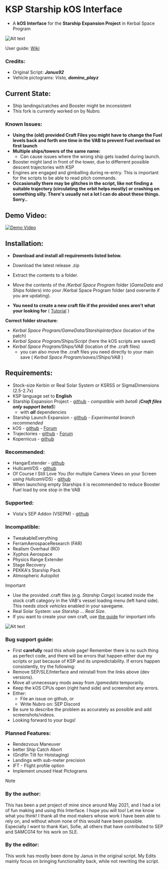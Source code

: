 # KSP Starship kOS Interface
- A **kOS Interface** for the **Starship Expansion Project** in Kerbal Space Program


![Alt text](/Infographic.png)

User guide: [Wiki](https://github.com/Janus1992/KSP_Starship-kOS-Interface/wiki)

### Credits:
- Original Script: ***Janus92***
- Vehicle pictograms: *Vista, **domino_playz***


## Current State:
- Ship landings/catches and Booster might be inconsistent
- This fork is currently worked on by Nubro.

### Known Issues:
- **Using the (old) provided Craft Files you might have to change the Fuel levels back and forth one time in the VAB to prevent Fuel overload on first launch**
- **Multiple ships/towers of the same name:**
    - Can cause issues where the wrong ship gets loaded during launch.
- Booster might land in front of the tower, due to differrent possible descent trajectories with KSP
- Engines are engaged and gimballing during re-entry. This is important for the scripts to be able to read pitch commands.
- **Occasionally there may be glitches in the script, like not finding a suitable trajectory (circulating the orbit helps mostly) or crashing on something silly. There's usually not a lot I can do about these things. Sorry..**

## Demo Video:
[![Demo Video](http://img.youtube.com/vi/w-loEI4gUKw/0.jpg)](http://www.youtube.com/watch?v=w-loEI4gUKw)

## Installation:
- **Download and install all requirements listed below.**
- Download the latest release .zip
- Extract the contents to a folder.
- Move the contents of the _/Kerbal Space Program_ folder (_GameData_ and _Ships_ folders) into your /Kerbal Space Program folder (and overwrite if you are updating).

- **You need to create a new craft file if the provided ones aren't what your looking for** ( [Tutorial](https://github.com/Nubro24/KSP_Starship-kOS-Interface/blob/main/HowToMakeACraftFile.md) )

**Correct folder structure:**
  - _Kerbal Space Program/GameData/StarshipInterface_    (location of the patch)
  - _Kerbal Space Program/Ships/Script_                  (here the kOS scripts are saved)
  - _Kerbal Space Program/Ships/VAB_                     (location of the .craft files)
      - you can also move the .craft files you need directly to your main save
        ( *_Kerbal Space Program/saves/<saveTitle>/Ships/VAB_* )


## Requirements:
- Stock-size Kerbin or Real Solar System or KSRSS or SigmaDimensions (2.5-2.7x)
- KSP language set to **English**
- Starship Expansion Project - [github](https://github.com/Kari1407/Starship-Expansion-Project/releases) - *compatible with beta6 (**Craft files only support beta5**)*
    - with ***all*** dependencies
- Starship Launch Expansion - [github](https://github.com/SAMCG14/StarshipLaunchExpansion/tree/Experimental) - *Experimental branch recommended*
- kOS - [github](https://github.com/KSP-KOS/KOS/releases) - [Forum](https://forum.kerbalspaceprogram.com/index.php?/topic/165628-ksp-1101-and-111-kos-v1310-kos-scriptable-autopilot-system/)
- Trajectories - [github](https://github.com/neuoy/KSPTrajectories/releases) - [Forum](https://forum.kerbalspaceprogram.com/index.php?/topic/162324-18-112x-trajectories-v241-2021-06-27-atmospheric-predictions/)
- Kopernicus - [github](https://github.com/Kopernicus/Kopernicus/releases)
### Recommended:
- HangarExtender - [github](https://github.com/linuxgurugamer/FShangarExtender/releases)
- HullcamVDS - [github](https://github.com/linuxgurugamer/HullcamVDSContinued/releases)
- Of Course I Still Love You (for multiple Camera Views on your Screen *using HullcamVDS*) - [github](https://github.com/jrodrigv/OfCourseIStillLoveYou/releases)
- When launching empty Starships it is recommended to reduce Booster Fuel load by one stop in the VAB
### Supported:
- Vista's SEP Addon (VSEPM) - [github](https://github.com/vistastudios1/VistasKSPMods/releases)

### Incompatible:
- TweakableEverything
- FerramAerospaceResearch (FAR)
- Realism Overhaul (RO)
- Xyphos Aerospace
- Physics Range Extender
- Stage Recovery
- PEKKA's Starship Pack
- Atmospheric Autopilot



> [!IMPORTANT]
> - Use the provided .craft files (e.g. _Starship Cargo_) located inside the stock craft category in the VAB's vessel loading menu (left hand side). This needs _stock vehicles_ enabled in your savegame.
> - Real Solar System: use _Starship ... Real Size_.
> - If you want to create your own craft, use [the guide](https://github.com/Nubro24/KSP_Starship-kOS-Interface/blob/main/HowToMakeACraftFile.md) for important info

![Alt text](/Howtoloadcrafts.png)




### Bug support guide:
- First **carefully** read this whole page! Remember there is no such thing as perfect code, and there will be errors that happen either due my scripts or just because of KSP and its unpredictability. If errors happen consistently, try the following:
- Remove SEP/SLE/Interface and reinstall from the links above (dev versions).
- Move all unnecessary mods away from _/gamedata_ temporarily.
- Keep the kOS CPUs open (right hand side) and screenshot any errors.
- Either:
    - File an issue on github, or
    - Write Nubro on: SEP Discord
- Be sure to describe the problem as accurately as possible and add screenshots/videos.
- Looking forward to your bugs!



### Planned Features:
- Rendezvous Maneuver
- better Ship Catch Abort
- (Gridfin Tilt for Hotstaging)
- Landings with sub-meter precision
- IFT - Flight profile option
- Implement unused Heat Pictograms



> [!NOTE]
> ### By the author:
> This has been a pet project of mine since around May 2021, and I had a lot of fun making and using this Interface. I hope you will too! Let me know what you think! I thank all the mod makers whose work I have been able to rely on, and without whom none of this would have been possible. Especially I want to thank Kari, Sofie, all others that have contributed to SEP and SAMCG14 for his work on SLE.
>
> ### By the editor:
> This work has mostly been done by Janus in the original script. My Edits mainly focus on bringing functionallity back, while not rewriting the script.
